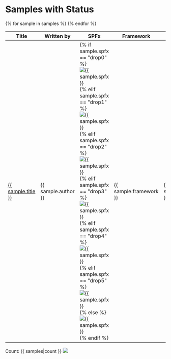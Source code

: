 # Samples with Status



<table id="samplestable" >
    <thead>
        <tr>
            <th>Title</th>
            <th>Written by</th>
            <th>SPFx</th>
            <th>Framework</th>
            <th>Modified</th>
            <th>Status</th>
        </tr>
    </thead>
<tbody>
    {% for sample in samples %}
    <tr>
        <td><a href="{{ sample.url }}" target="_blank" title="{{sample.summary}}">{{ sample.title }}</a></td>
        <td>{{ sample.author }}</td>
        <td>
        {% if sample.spfx == "drop0" %}
            <img src="https://img.shields.io/badge/drop-{{ sample.spfx }}-red.svg" alt="{{ sample.spfx }}"/>
        {% elif sample.spfx == "drop1" %}
            <img src="https://img.shields.io/badge/drop-{{ sample.spfx }}-red.svg" alt="{{ sample.spfx }}"/>
        {% elif sample.spfx == "drop2" %}
            <img src="https://img.shields.io/badge/drop-{{ sample.spfx }}-red.svg" alt="{{ sample.spfx }}"/>
        {% elif sample.spfx == "drop3" %}
            <img src="https://img.shields.io/badge/drop-{{ sample.spfx }}-red.svg" alt="{{ sample.spfx }}"/>
        {% elif sample.spfx == "drop4" %}
            <img src="https://img.shields.io/badge/drop-{{ sample.spfx }}-red.svg" alt="{{ sample.spfx }}"/>
        {% elif sample.spfx == "drop5" %}
            <img src="https://img.shields.io/badge/drop-{{ sample.spfx }}-red.svg" alt="{{ sample.spfx }}"/>
        {% else %}
            <img src="https://img.shields.io/badge/drop-{{ sample.spfx }}-green.svg" alt="{{ sample.spfx }}"/>
        {% endif %}
        <td>{{ sample.framework }}</td>
        <td>{{ sample.modifiedtext }}</td>
        <td><span title="{{ sample.statusmessage }}">{{ sample.status }}</span></td>
    </tr>
    {% endfor %}
    </tbody>
</table>
Count: {{ samples|count }}
<img src="https://telemetry.sharepointpnp.com/powerplatform-samples/docs/samples/allstatus" />